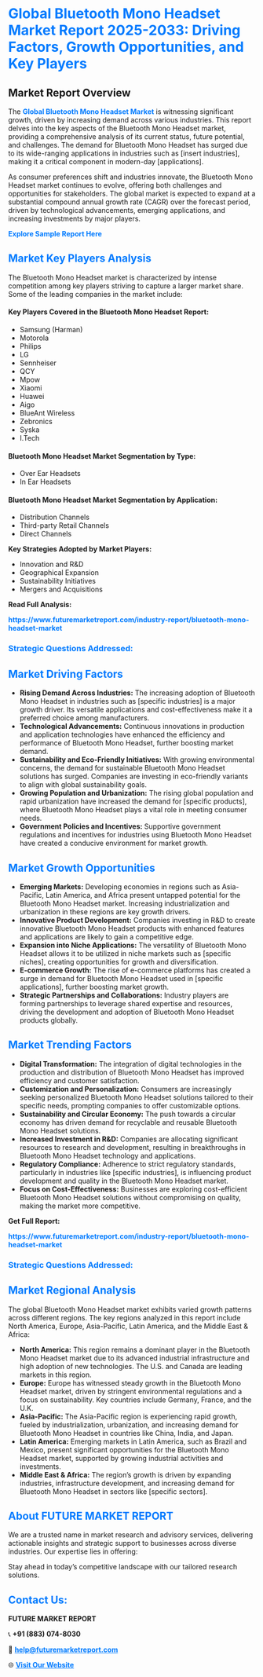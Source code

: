 <h1 style="color: #007BFF;">Global Bluetooth Mono Headset Market Report 2025-2033: Driving Factors, Growth Opportunities, and Key Players</h1>

<section id="overview">
<h2>Market Report Overview</h2>
<p>The <a href="https://www.futuremarketreport.com/industry-report/bluetooth-mono-headset-market" style="color: #007BFF; text-decoration: none;"><strong>Global Bluetooth Mono Headset Market</strong></a> is witnessing significant growth, driven by increasing demand across various industries. This report delves into the key aspects of the Bluetooth Mono Headset market, providing a comprehensive analysis of its current status, future potential, and challenges. The demand for Bluetooth Mono Headset has surged due to its wide-ranging applications in industries such as [insert industries], making it a critical component in modern-day [applications].</p>
<p>As consumer preferences shift and industries innovate, the Bluetooth Mono Headset market continues to evolve, offering both challenges and opportunities for stakeholders. The global market is expected to expand at a substantial compound annual growth rate (CAGR) over the forecast period, driven by technological advancements, emerging applications, and increasing investments by major players.</p>
</section>

<section id="overview">
<p><a href="https://www.futuremarketreport.com/request-sample/reportId=97712" style="color: #007BFF; text-decoration: none;"><strong>Explore Sample Report Here</strong></a></p>
</section>

<section id="key-players">
<h2 style="color: #007BFF;">Market Key Players Analysis</h2>
<p>The Bluetooth Mono Headset market is characterized by intense competition among key players striving to capture a larger market share. Some of the leading companies in the market include:</p>
<h4>Key Players Covered in the Bluetooth Mono Headset Report:</h4>
<ul><li>Samsung (Harman)</li><li>Motorola</li><li>Philips</li><li>LG</li><li>Sennheiser</li><li>QCY</li><li>Mpow</li><li>Xiaomi</li><li>Huawei</li><li>Aigo</li><li>BlueAnt Wireless</li><li>Zebronics</li><li>Syska</li><li>I.Tech</li></ul>
<h4>Bluetooth Mono Headset Market Segmentation by Type:</h4>
<ul><li>Over Ear Headsets</li><li>In Ear Headsets</li></ul>

<h4>Bluetooth Mono Headset Market Segmentation by Application:</h4>
<ul><li>Distribution Channels</li><li>Third-party Retail Channels</li><li>Direct Channels</li></ul>
<p><strong>Key Strategies Adopted by Market Players:</strong></p>
<ul>
<li>Innovation and R&D</li>
<li>Geographical Expansion</li>
<li>Sustainability Initiatives</li>
<li>Mergers and Acquisitions</li>
</ul>
</section>

<section>
<p><strong>Read Full Analysis: </strong></p><a href="https://www.futuremarketreport.com/industry-report/bluetooth-mono-headset-market" style="color: #007BFF; text-decoration: none;"><strong>https://www.futuremarketreport.com/industry-report/bluetooth-mono-headset-market</strong></a>
<h3 style="color: #007BFF;">Strategic Questions Addressed:</h3>
</section>

<section id="driving-factors">
<h2 style="color: #007BFF;">Market Driving Factors</h2>
<ul>
<li><strong>Rising Demand Across Industries:</strong> The increasing adoption of Bluetooth Mono Headset in industries such as [specific industries] is a major growth driver. Its versatile applications and cost-effectiveness make it a preferred choice among manufacturers.</li>
<li><strong>Technological Advancements:</strong> Continuous innovations in production and application technologies have enhanced the efficiency and performance of Bluetooth Mono Headset, further boosting market demand.</li>
<li><strong>Sustainability and Eco-Friendly Initiatives:</strong> With growing environmental concerns, the demand for sustainable Bluetooth Mono Headset solutions has surged. Companies are investing in eco-friendly variants to align with global sustainability goals.</li>
<li><strong>Growing Population and Urbanization:</strong> The rising global population and rapid urbanization have increased the demand for [specific products], where Bluetooth Mono Headset plays a vital role in meeting consumer needs.</li>
<li><strong>Government Policies and Incentives:</strong> Supportive government regulations and incentives for industries using Bluetooth Mono Headset have created a conducive environment for market growth.</li>
</ul>
</section>

<section id="growth-opportunities">
<h2 style="color: #007BFF;">Market Growth Opportunities</h2>
<ul>
<li><strong>Emerging Markets:</strong> Developing economies in regions such as Asia-Pacific, Latin America, and Africa present untapped potential for the Bluetooth Mono Headset market. Increasing industrialization and urbanization in these regions are key growth drivers.</li>
<li><strong>Innovative Product Development:</strong> Companies investing in R&D to create innovative Bluetooth Mono Headset products with enhanced features and applications are likely to gain a competitive edge.</li>
<li><strong>Expansion into Niche Applications:</strong> The versatility of Bluetooth Mono Headset allows it to be utilized in niche markets such as [specific niches], creating opportunities for growth and diversification.</li>
<li><strong>E-commerce Growth:</strong> The rise of e-commerce platforms has created a surge in demand for Bluetooth Mono Headset used in [specific applications], further boosting market growth.</li>
<li><strong>Strategic Partnerships and Collaborations:</strong> Industry players are forming partnerships to leverage shared expertise and resources, driving the development and adoption of Bluetooth Mono Headset products globally.</li>
</ul>
</section>

<section id="trending-factors">
<h2 style="color: #007BFF;">Market Trending Factors</h2>
<ul>
<li><strong>Digital Transformation:</strong> The integration of digital technologies in the production and distribution of Bluetooth Mono Headset has improved efficiency and customer satisfaction.</li>
<li><strong>Customization and Personalization:</strong> Consumers are increasingly seeking personalized Bluetooth Mono Headset solutions tailored to their specific needs, prompting companies to offer customizable options.</li>
<li><strong>Sustainability and Circular Economy:</strong> The push towards a circular economy has driven demand for recyclable and reusable Bluetooth Mono Headset solutions.</li>
<li><strong>Increased Investment in R&D:</strong> Companies are allocating significant resources to research and development, resulting in breakthroughs in Bluetooth Mono Headset technology and applications.</li>
<li><strong>Regulatory Compliance:</strong> Adherence to strict regulatory standards, particularly in industries like [specific industries], is influencing product development and quality in the Bluetooth Mono Headset market.</li>
<li><strong>Focus on Cost-Effectiveness:</strong> Businesses are exploring cost-efficient Bluetooth Mono Headset solutions without compromising on quality, making the market more competitive.</li>
</ul>
</section>

<section>
<p><strong>Get Full Report: </strong></p><a href="https://www.futuremarketreport.com/industry-report/bluetooth-mono-headset-market" style="color: #007BFF; text-decoration: none;"><strong>https://www.futuremarketreport.com/industry-report/bluetooth-mono-headset-market</strong></a>
<h3 style="color: #007BFF;">Strategic Questions Addressed:</h3>
</section>


<section id="regional-analysis">
<h2 style="color: #007BFF;">Market Regional Analysis</h2>
<p>The global Bluetooth Mono Headset market exhibits varied growth patterns across different regions. The key regions analyzed in this report include North America, Europe, Asia-Pacific, Latin America, and the Middle East & Africa:</p>
<ul>
<li><strong>North America:</strong> This region remains a dominant player in the Bluetooth Mono Headset market due to its advanced industrial infrastructure and high adoption of new technologies. The U.S. and Canada are leading markets in this region.</li>
<li><strong>Europe:</strong> Europe has witnessed steady growth in the Bluetooth Mono Headset market, driven by stringent environmental regulations and a focus on sustainability. Key countries include Germany, France, and the U.K.</li>
<li><strong>Asia-Pacific:</strong> The Asia-Pacific region is experiencing rapid growth, fueled by industrialization, urbanization, and increasing demand for Bluetooth Mono Headset in countries like China, India, and Japan.</li>
<li><strong>Latin America:</strong> Emerging markets in Latin America, such as Brazil and Mexico, present significant opportunities for the Bluetooth Mono Headset market, supported by growing industrial activities and investments.</li>
<li><strong>Middle East & Africa:</strong> The region’s growth is driven by expanding industries, infrastructure development, and increasing demand for Bluetooth Mono Headset in sectors like [specific sectors].</li>
</ul>
</section>

<footer>
<h2 style="color: #007BFF;">About FUTURE MARKET REPORT</h2>
<p>We are a trusted name in market research and advisory services, delivering actionable insights and strategic support to businesses across diverse industries. Our expertise lies in offering:</p>

<p>Stay ahead in today’s competitive landscape with our tailored research solutions.</p>

<h2 style="color: #007BFF;">Contact Us:</h2>
<p><strong>FUTURE MARKET REPORT</strong></p>
<p>📞 <strong>+91 (883) 074-8030</strong></p>
<p>📧 <strong><a href="mailto:help@futuremarketreport.com" style="color: #007BFF;">help@futuremarketreport.com</a></strong></p>
<p>🌐 <strong><a href="https://www.futuremarketreport.com/" style="color: #007BFF;">Visit Our Website</a></strong></p>
</footer>
